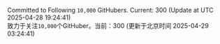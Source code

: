 Committed to Following `10,000` GitHubers. Current: <!-- FOLLOWING_COUNT -->300<!-- FOLLOWING_COUNT --> (Update at UTC <!-- LAST_UPDATED -->2025-04-28 19:24:41<!-- LAST_UPDATED -->)<br>
致力于关注`10,000`个GitHuber。当前：<!-- FOLLOWING_COUNT -->300<!-- FOLLOWING_COUNT --> (更新于北京时间 <!-- LAST_UPDATED_CST -->2025-04-29 03:24:41<!-- LAST_UPDATED_CST -->)
